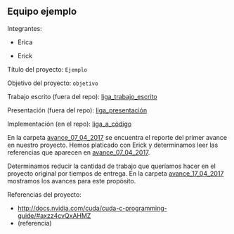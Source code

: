 ## Equipo ejemplo

Integrantes:

* Erica

* Erick

Título del proyecto: `Ejemplo`

Objetivo del proyecto: `objetivo`

Trabajo escrito (fuera del repo): [liga_trabajo_escrito]()

Presentación (fuera del repo): [liga_presentación]()

Implementación (en el repo): [liga_a_código]() 


En la carpeta [avance_07_04_2017](avance_07_04_2017) se encuentra el reporte del primer avance en nuestro proyecto. Hemos platicado con Erick y determinamos leer las referencias que aparecen en [avance_07_04_2017](avance_07_04_2017).

Determinamos reducir la cantidad de trabajo que queríamos hacer en el proyecto original por tiempos de entrega. En la carpeta [avance_17_04_2017](avance_17_04_2017) mostramos los avances para este propósito.

Referencias del proyecto:

* http://docs.nvidia.com/cuda/cuda-c-programming-guide/#axzz4cvQxAHMZ
* (referencia)
